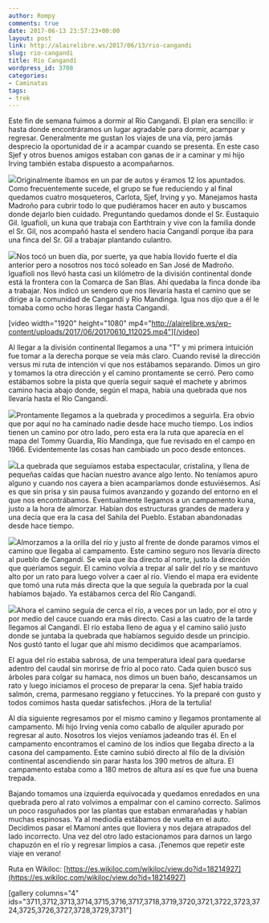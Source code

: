 ```yaml
---
author: Rompy
comments: true
date: 2017-06-13 23:57:23+00:00
layout: post
link: http://alairelibre.ws/2017/06/13/rio-cangandi
slug: rio-cangandi
title: Río Cangandí
wordpress_id: 3708
categories:
- Caminatas
tags:
- trek
---
```


Este fin de semana fuimos a dormir al Río Cangandí. El plan era sencillo: ir hasta donde encontráramos un lugar agradable para dormir, acampar y regresar. Generalmente me gustan los viajes de una vía, pero jamás desprecio la oportunidad de ir a acampar cuando se presenta. En este caso Sjef y otros buenos amigos estaban con ganas de ir a caminar y mi hijo Irving también estaba dispuesto a acompañarnos.

[![](http://alairelibre.ws/wp-content/uploads/2017/06/DSCN6527-150x150.jpg)](http://alairelibre.ws/wp-content/uploads/2017/06/DSCN6527.jpg)Originalmente íbamos en un par de autos y éramos 12 los apuntados. Como frecuentemente sucede, el grupo se fue reduciendo y al final quedamos cuatro mosqueteros, Carlota, Sjef, Irving y yo. Manejamos hasta Madroño para cubrir todo lo que pudiéramos hacer en auto y buscamos donde dejarlo bien cuidado. Preguntando quedamos donde el Sr. Eustaquio Gil. Iguafioli, un kuna que trabaja con Earthtrain y vive con la familia donde el Sr. Gil, nos acompañó hasta el sendero hacia Cangandí porque iba para una finca del Sr. Gil a trabajar plantando culantro.

[![](http://alairelibre.ws/wp-content/uploads/2017/06/DSCN6528-150x150.jpg)](http://alairelibre.ws/wp-content/uploads/2017/06/DSCN6528.jpg)Nos tocó un buen día, por suerte, ya que había llovido fuerte el día anterior pero a nosotros nos tocó soleado en San José de Madroño. Iguafioli nos llevó hasta casi un kilómetro de la división continental donde está la frontera con la Comarca de San Blas. Ahí quedaba la finca donde iba a trabajar. Nos indicó un sendero que nos llevaría hasta el camino que se dirige a la comunidad de Cangandí y Río Mandinga. Igua nos dijo que a él le tomaba como ocho horas llegar hasta Cangandí.

[video width="1920" height="1080" mp4="http://alairelibre.ws/wp-content/uploads/2017/06/20170610_112025.mp4"][/video]

Al llegar a la división continental llegamos a una "T" y mi primera intuición fue tomar a la derecha porque se veía más claro. Cuando revisé la dirección versus mi ruta de intención vi que nos estábamos separando. Dimos un giro y tomamos la otra dirección y el camino prontamente se cerró. Pero como estábamos sobre la pista que quería seguir saqué el machete y abrimos camino hacia abajo donde, según el mapa, había una quebrada que nos llevaría hasta el Río Cangandí.

[![](http://alairelibre.ws/wp-content/uploads/2017/06/DSCN6575-1024x768.jpg)](http://alairelibre.ws/wp-content/uploads/2017/06/DSCN6575.jpg)Prontamente llegamos a la quebrada y procedimos a seguirla. Era obvio que por aquí no ha caminado nadie desde hace mucho tiempo. Los indios tienen un camino por otro lado, pero esta era la ruta que aparecía en el mapa del Tommy Guardia, Río Mandinga, que fue revisado en el campo en 1966. Evidentemente las cosas han cambiado un poco desde entonces.

[![](http://alairelibre.ws/wp-content/uploads/2017/06/DSCN6567-1024x768.jpg)](http://alairelibre.ws/wp-content/uploads/2017/06/DSCN6567.jpg)La quebrada que seguíamos estaba espectacular, cristalina, y llena de pequeñas caídas que hacían nuestro avance algo lento. No teníamos apuro alguno y cuando nos cayera a bien acamparíamos donde estuviésemos. Así es que sin prisa y sin pausa fuimos avanzando y gozando del entorno en el que nos encontrábamos. Eventualmente llegamos a un campamento kuna, justo a la hora de almorzar. Habían dos estructuras grandes de madera y una decía que era la casa del Sahila del Pueblo. Estaban abandonadas desde hace tiempo.

[![](http://alairelibre.ws/wp-content/uploads/2017/06/DSCN6584-1024x768.jpg)](http://alairelibre.ws/wp-content/uploads/2017/06/DSCN6584.jpg)Almorzamos a la orilla del río y justo al frente de donde paramos vimos el camino que llegaba al campamento. Este camino seguro nos llevaría directo al pueblo de Cangandí. Se veía que iba directo al norte, justo la dirección que queríamos seguir. El camino volvía a trepar al salir del río y se mantuvo alto por un rato para luego volver a caer al río. Viendo el mapa era evidente que tomó una ruta más directa que la que seguía la quebrada por la cual habíamos bajado. Ya estábamos cerca del Río Cangandí.

[![](http://alairelibre.ws/wp-content/uploads/2017/06/DSCN6591-150x150.jpg)](http://alairelibre.ws/wp-content/uploads/2017/06/DSCN6591.jpg)Ahora el camino seguía de cerca el río, a veces por un lado, por el otro y por medio del cauce cuando era más directo. Casi a las cuatro de la tarde llegamos al Cangandí. El río estaba lleno de agua y el camino salió justo donde se juntaba la quebrada que habíamos seguido desde un principio. Nos gustó tanto el lugar que ahí mismo decidimos que acamparíamos.

El agua del río estaba sabrosa, de una temperatura ideal para quedarse adentro del caudal sin morirse de frío al poco rato. Cada quien buscó sus árboles para colgar su hamaca, nos dimos un buen baño, descansamos un rato y luego iniciamos el proceso de preparar la cena. Sjef había traído salmón, crema, parmesano reggiano y fetuccines. Yo la preparé con gusto y todos comimos hasta quedar satisfechos. ¡Hora de la tertulia!

Al día siguiente regresamos por el mismo camino y llegamos prontamente al campamento. Mi hijo Irving venía como caballo de alquiler apurado por regresar al auto. Nosotros los viejos veníamos jadeando tras él. En el campamento encontramos el camino de los indios que llegaba directo a la casona del campamento. Este camino subió directo al filo de la división continental ascendiendo sin parar hasta los 390 metros de altura. El campamento estaba como a 180 metros de altura así es que fue una buena trepada.

Bajando tomamos una izquierda equivocada y quedamos enredados en una quebrada pero al rato volvimos a empalmar con el camino correcto. Salimos un poco rasguñados por las plantas que estaban enmarañadas y habían muchas espinosas. Ya al mediodía estábamos de vuelta en el auto. Decidimos pasar el Mamoní antes que lloviera y nos dejara atrapados del lado incorrecto. Una vez del otro lado estacionamos para darnos un largo chapuzón en el río y regresar limpios a casa. ¡Tenemos que repetir este viaje en verano!

Ruta en Wikiloc: [https://es.wikiloc.com/wikiloc/view.do?id=18214927](https://es.wikiloc.com/wikiloc/view.do?id=18214927)

[gallery columns="4" ids="3711,3712,3713,3714,3715,3716,3717,3718,3719,3720,3721,3722,3723,3724,3725,3726,3727,3728,3729,3731"]
